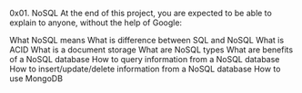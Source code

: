 0x01. NoSQL
At the end of this project, you are expected to be able to explain to anyone, without the help of Google:

What NoSQL means
What is difference between SQL and NoSQL
What is ACID
What is a document storage
What are NoSQL types
What are benefits of a NoSQL database
How to query information from a NoSQL database
How to insert/update/delete information from a NoSQL database
How to use MongoDB
